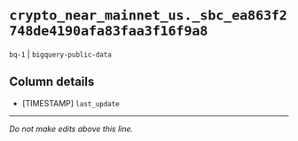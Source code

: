 # `crypto_near_mainnet_us._sbc_ea863f2748de4190afa83faa3f16f9a8`
`bq-1` | `bigquery-public-data`

## Column details
* [TIMESTAMP] `last_update`

-------------------------------------------------------------------------------
*Do not make edits above this line.*
